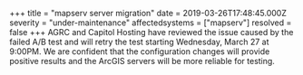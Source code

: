 +++
title = "mapserv server migration"
date = 2019-03-26T17:48:45.000Z
severity = "under-maintenance"
affectedsystems = ["mapserv"]
resolved = false
+++
AGRC and Capitol Hosting have reviewed the issue caused by the failed A/B test and will retry the test starting Wednesday, March 27 at 9:00PM. We are confident that the configuration changes will provide positive results and the ArcGIS servers will be more reliable for testing.
